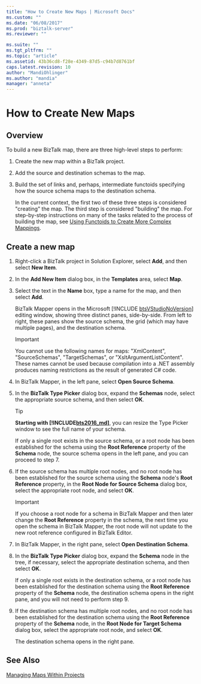```yaml
---
title: "How to Create New Maps | Microsoft Docs"
ms.custom: ""
ms.date: "06/08/2017"
ms.prod: "biztalk-server"
ms.reviewer: ""

ms.suite: ""
ms.tgt_pltfrm: ""
ms.topic: "article"
ms.assetid: 43b36cd8-f28e-4349-87d5-c94b7d8761bf
caps.latest.revision: 10
author: "MandiOhlinger"
ms.author: "mandia"
manager: "anneta"
---
```

# How to Create New Maps

## Overview
To build a new BizTalk map, there are three high-level steps to perform:  

1. Create the new map within a BizTalk project.  

2. Add the source and destination schemas to the map.  

3. Build the set of links and, perhaps, intermediate functoids specifying how the source schema maps to the destination schema.  

   In the current context, the first two of these three steps is considered "creating" the map. The third step is considered "building" the map. For step-by-step instructions on many of the tasks related to the process of building the map, see [Using Functoids to Create More Complex Mappings](../core/using-functoids-to-create-more-complex-mappings.md).  

## Create a new map 

1. Right-click a BizTalk project in Solution Explorer, select **Add**, and then select **New Item**.  

2. In the **Add New Item** dialog box, in the **Templates** area, select **Map**.  

3. Select the text in the **Name** box, type a name for the map, and then select **Add**.  

    BizTalk Mapper opens in the Microsoft [!INCLUDE [btsVStudioNoVersion](../includes/btsvstudionoversion-md.md)] editing window, showing three distinct panes, side-by-side. From left to right, these panes show the source schema, the grid (which may have multiple pages), and the destination schema.  

   > [!IMPORTANT]
   >  You cannot use the following names for maps: "XmlContent", "SourceSchemas", "TargetSchemas", or "XsltArgumentListContent". These names cannot be used because compilation into a .NET assembly produces naming restrictions as the result of generated C# code.  

4. In BizTalk Mapper, in the left pane, select **Open Source Schema**.  

5. In the **BizTalk Type Picker** dialog box, expand the **Schemas** node, select the appropriate source schema, and then select **OK**.  

   > [!TIP]
   > <strong>Starting with <!-- BEGIN ERROR INCLUDE: Unable to resolve [!INCLUDE[bts2016_md](../includes/bts2016-md.md)]: Path(D:/a/1/s/target_repo/biztalk/core/how-to-create-new-maps.md) contains invalid char.
   > Parameter name: path -->[!INCLUDE[bts2016_md](../includes/bts2016-md.md)]<!--END ERROR INCLUDE --></strong>, you can resize the Type Picker window to see the full name of your schema.

    If only a single root exists in the source schema, or a root node has been established for the schema using the **Root Reference** property of the **Schema** node, the source schema opens in the left pane, and you can proceed to step 7.  

6. If the source schema has multiple root nodes, and no root node has been established for the source schema using the **Schema** node's **Root Reference** property, in the **Root Node for Source Schema** dialog box, select the appropriate root node, and select **OK**.  

   > [!IMPORTANT]
   >  If you choose a root node for a schema in BizTalk Mapper and then later change the **Root Reference** property in the schema, the next time you open the schema in BizTalk Mapper, the root node will not update to the new root reference configured in BizTalk Editor.  

7. In BizTalk Mapper, in the right pane, select **Open Destination Schema**.  

8. In the **BizTalk Type Picker** dialog box, expand the **Schema** node in the tree, if necessary, select the appropriate destination schema, and then select **OK**.  

    If only a single root exists in the destination schema, or a root node has been established for the destination schema using the **Root Reference** property of the **Schema** node, the destination schema opens in the right pane, and you will not need to perform step 9.  

9. If the destination schema has multiple root nodes, and no root node has been established for the destination schema using the **Root Reference** property of the **Schema** node, in the **Root Node for Target Schema** dialog box, select the appropriate root node, and select **OK**.  

     The destination schema opens in the right pane.  

## See Also  
 [Managing Maps Within Projects](../core/managing-maps-within-projects.md)